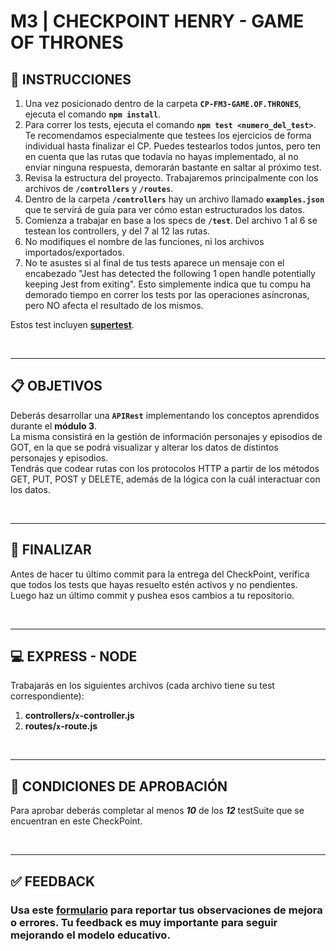 # **M3 | CHECKPOINT HENRY - GAME OF THRONES**

## **📌 INSTRUCCIONES**

1. Una vez posicionado dentro de la carpeta **`CP-FM3-GAME.OF.THRONES`**, ejecuta el comando **`npm install`**.
2. Para correr los tests, ejecuta el comando **`npm test <numero_del_test>`**.
   Te recomendamos especialmente que testees los ejercicios de forma individual hasta finalizar el CP. Puedes testearlos todos juntos, pero ten en cuenta que las rutas que todavía no hayas implementado, al no enviar ninguna respuesta, demorarán bastante en saltar al próximo test.
3. Revisa la estructura del proyecto. Trabajaremos principalmente con los archivos de **`/controllers`** y **`/routes`**.
4. Dentro de la carpeta **`/controllers`** hay un archivo llamado **`examples.json`** que te servirá de guía para ver cómo estan estructurados los datos.
5. Comienza a trabajar en base a los specs de **`/test`**. Del archivo 1 al 6 se testean los controllers, y del 7 al 12 las rutas.
6. No modifiques el nombre de las funciones, ni los archivos importados/exportados.
7. No te asustes si al final de tus tests aparece un mensaje con el encabezado "Jest has detected the following 1 open handle potentially keeping Jest from exiting". Esto simplemente indica que tu compu ha demorado tiempo en correr los tests por las operaciones asíncronas, pero NO afecta el resultado de los mismos.

Estos test incluyen [**supertest**](https://github.com/visionmedia/supertest).

<br />

---

## **📋 OBJETIVOS**

Deberás desarrollar una **`APIRest`** implementando los conceptos aprendidos durante el **módulo 3**.  
La misma consistirá en la gestión de información personajes y episodios de GOT, en la que se podrá visualizar y alterar los datos de distintos personajes y episodios.  
Tendrás que codear rutas con los protocolos HTTP a partir de los métodos GET, PUT, POST y DELETE, además de la lógica con la cuál interactuar con los datos.

<br />

---

## **🔎 FINALIZAR**

Antes de hacer tu último commit para la entrega del CheckPoint, verifica que todos los tests que hayas resuelto estén activos y no pendientes. Luego haz un último commit y pushea esos cambios a tu repositorio.

<br />

---

## **💻 EXPRESS - NODE**

Trabajarás en los siguientes archivos (cada archivo tiene su test correspondiente):

1. **controllers/`x`-controller.js**
2. **routes/`x`-route.js**

<br />

---

## **🚀 CONDICIONES DE APROBACIÓN**

Para aprobar deberás completar al menos **_10_** de los **_12_** testSuite que se encuentran en este CheckPoint.

</br >

---

## **✅ FEEDBACK**

### Usa este [**formulario**](https://docs.google.com/forms/d/e/1FAIpQLSfHGK9eRc7N8_qhiOQP9CNkUUNOxwhguf1k9aozP0xJme1-TQ/viewform) para reportar tus observaciones de mejora o errores. Tu feedback es muy importante para seguir mejorando el modelo educativo.
